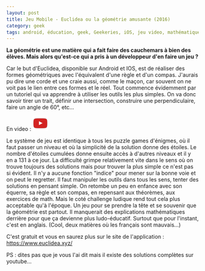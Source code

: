 ```yaml
---
layout: post
title: Jeu Mobile - Euclidea ou la géométrie amusante (2016)
category: geek
tags: android, éducation, geek, Geekeries, iOS, jeu video, mathématiques, mobile, 2010s
---
```

**La géométrie est une matière qui a fait faire des cauchemars à bien des élèves. Mais alors qu'est-ce qui a pris à un développeur d'en faire un jeu ?**

Car le but d'Euclidea, disponible sur Android et IOS, est de réaliser des formes géométriques avec l'équivalent d'une règle et d'un compas. J'aurais pu dire une corde et une craie aussi, comme le maçon, car souvent on ne voit pas le lien entre ces formes et le réel. Tout commence évidemment par un tutoriel qui va apprendre à utiliser les outils les plus simples. On va donc savoir tirer un trait, définir une intersection, construire une perpendiculaire, faire un angle de 60°, etc...

En video : [![video](/images/youtube.png)](https://www.youtube.com/watch?v=cAwhR6-ZHLs)

Le système de jeu est identique à tous les puzzle games d'énigmes, où il faut passer un niveau et où la simplicité de la solution donne des étoiles. Le nombre d'étoiles cumulées donne ensuite accès à d'autres niveaux et il y en a 131 à ce jour. La difficulté grimpe relativement vite dans le sens où on trouve toujours des solutions mais pour trouver la plus simple ce n'est pas si évident. Il n'y a aucune fonction "indice" pour mener sur la bonne voie et on peut le regretter. Il faut manipuler les outils dans tous les sens, tenter des solutions en pensant simple. On retombe un peu en enfance avec son équerre, sa règle et son compas, en repensant aux théorèmes, aux exercices de math. Mais le coté challenge ludique rend tout cela plus acceptable qu'à l'époque. Un jeu pour se prendre la tête et se souvenir que la géométrie est partout. Il manquerait des explications mathématiques derrière pour que ça devienne plus ludo-éducatif. Surtout que pour l'instant, c'est en anglais. (Cool, deux matières où les français sont mauvais...)

C'est gratuit et vous en saurez plus sur le site de l'application : <a href="https://www.euclidea.xyz/">https://www.euclidea.xyz/</a>

PS : dites pas que je vous l'ai dit mais il existe des solutions complètes sur youtube...
